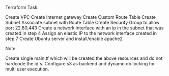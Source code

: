 Terraform Task:

Create VPC
Create Internet gateway
Create Custom Route Table
Create Subnet
Associate subnet with Route Table
Create Security Group to allow port 22.80,443
Create a network interface with an ip in the subnet that was created in step 4
Assign an elastic IP to the network interface created in step 7
Create Ubuntu server and install/enable apache2

Note:

Create single main.tf which will be created the above resources and do not hardcode the id's.
Configure s3 as backend and dynamo db locking for multi user execution.
